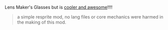 Lens Maker's Glasses but is [cooler and awesome](https://steamcommunity.com/sharedfiles/filedetails/?id=3051914925)!!!!

> a simple resprite mod, no lang files or core mechanics were harmed in the making of this mod.
